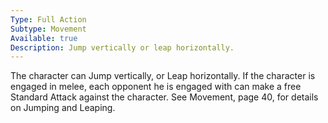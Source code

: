 ```yaml
---
Type: Full Action
Subtype: Movement
Available: true
Description: Jump vertically or leap horizontally.
---
```

The character can Jump vertically, or Leap horizontally. If the
character is engaged in melee, each opponent he is engaged
with can make a free Standard Attack against the character.
See Movement, page 40, for details on Jumping and Leaping.